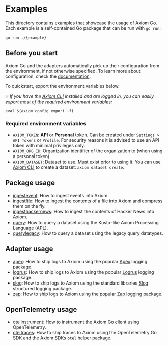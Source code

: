 # Examples

This directory contains examples that showcase the usage of Axiom Go. Each
example is a self-contained Go package that can be run with `go run`:

```shell
go run ./{example}
```

## Before you start

Axiom Go and the adapters automatically pick up their configuration from the
environment, if not otherwise specified. To learn more about configuration,
check the
[documentation](https://pkg.go.dev/github.com/axiomhq/axiom-go).

To quickstart, export the environment variables below.

💡 _If you have the [Axiom CLI](github.com/axiomhq/cli) installed and are
logged in, you can easily export most of the required environment variables:_

```shell
eval $(axiom config export -f)
```

### Required environment variables

- `AXIOM_TOKEN`: **API** or **Personal** token. Can be created under
  `Settings > API Tokens` or `Profile`. For security reasons it is advised to
  use an API token with minimal privileges only.
- `AXIOM_ORG_ID`: Organization identifier of the organization to (when using a
  personal token).
- `AXIOM_DATASET`: Dataset to use. Must exist prior to using it. You can use
  [Axiom CLI](github.com/axiomhq/cli) to create a dataset:
  `axiom dataset create`.

## Package usage

- [ingestevent](ingestevent/main.go): How to ingest events into Axiom.
- [ingestfile](ingestfile/main.go): How to ingest the contents of a file into
  Axiom and compress them on the fly.
- [ingesthackernews](ingesthackernews/main.go): How to ingest the contents of
  Hacker News into Axiom.
- [query](query/main.go): How to query a dataset using the Kusto-like Axiom
  Processing Language (APL).
- [querylegacy](querylegacy/main.go): How to query a dataset using the legacy
  query datatypes.

## Adapter usage

- [apex](apex/main.go): How to ship logs to Axiom using the popular
  [Apex](https://github.com/apex/log) logging package.
- [logrus](logrus/main.go): How to ship logs to Axiom using the popular
  [Logrus](https://github.com/sirupsen/logrus) logging package.
- [slog](slog/main.go): How to ship logs to Axiom using the standard libraries
  [Slog](https://pkg.go.dev/golang.org/x/exp/slog) structured logging package.
- [zap](zap/main.go): How to ship logs to Axiom using the popular
  [Zap](https://github.com/uber-go/zap) logging package.

## OpenTelemetry usage

- [otelinstrument](otelinstrument/main.go): How to instrument the Axiom Go
  client using OpenTelemetry.
- [oteltraces](oteltraces/main.go): How to ship traces to Axiom using the
  OpenTelemetry Go SDK and the Axiom SDKs `otel` helper package.

